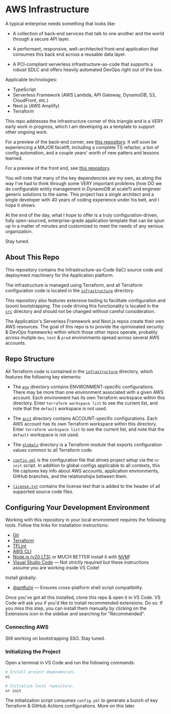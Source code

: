 # AWS Infrastructure

A typical enterprise needs something that looks like:

- A collection of back-end services that talk to one another and the world through a secure API layer.

- A performant, responsive, well-architected front-end application that consumes this back end across a reusable data layer.

- A PCI-compliant serverless infrastructure-as-code that supports a robust SDLC and offers heavily automated DevOps right out of the box.

Applicable technologies:

- TypeScript
- Serverless Framework (AWS Lambda, API Gateway, DynamoDB, S3, CloudFront, etc.)
- Next.js (AWS Amplify)
- Terraform

This repo addresses the infrastructure corner of this triangle and is a VERY early work in progress, which I am developing as a template to support other ongoing work.

For a preview of the back-end corner, see [this repository](https://github.com/karmaniverous/aws-api-template). It will soon be experiencing a MAJOR facelift, including a complete TS refactor, a ton of config automation, and a couple years' worth of new patters and lessons learned.

For a preview of the front end, see [this repository](https://github.com/karmaniverous/nextjs-template).

You will note that many of the key dependencies are my own, as along the way I've had to think through some VERY important problems (how DO we do configurable entity management in DynamoDB at scale?) and engineer generic solutions to the same. This project has a single architect and a single developer with 40 years of coding experience under his belt, and I hope it shows.

At the end of the day, what I hope to offer is a truly configuration-driven, fully open-sourced, enterprise-grade application template that can be spun up in a matter of minutes and customized to meet the needs of any serious organization.

Stay tuned.

## About This Repo

This repository contains the Infrastructure-as-Code (IaC) source code and deployment machinery for the Application platform.

The infrastructure is managed using Terraform, and all Terraform configuration code is located in the [`infrastructure`](./infrastructure/) directory.

This repository also features extensive tooling to facilitate configuration and (soon) bootstrapping. The code driving this functionality is located in the [`src`](./src/) directory and should not be changed without careful consideration.

The Application's Serverless Framework and Next.js repos create their own AWS resources. The goal of this repo is to provide the opinionated security & DevOps frameworks within which those other repos operate, probably across mutiple `dev`, `test` & `prod` environments spread across several AWS accounts.

## Repo Structure

All Terraform code is contained in the [`infrastructure`](./infrastructure/) directory, which features the following key elements:

- The [`env`](./infrastructure/env/) directory contains ENVIRONMENT-specific configurations. There may be more than one environment associated with a given AWS account. Each environment has its own Terraform workspace within this directory. Enter `terraform workspace list` to see the current list, and note that the `default` workspace is not used.

- The [`acct`](./infrastructure/env/) directory contains ACCOUNT-specific configurations. Each AWS account has its own Terraform workspace within this directory. Enter `terraform workspace list` to see the current list, and note that the `default` workspace is not used.

- The [`globals`](./infrastructure/globals/) directory is a Terraform module that exports configuration values common to all Terraform code.

- [`config.yml`](./infrastructure/config.yml) is the configuration file that drives project setup via the `nr init` script. In addition to global configs applicable to all contexts, this file captures key info about AWS accounts, application environments, GitHub branches, and the relationships between them.

- [`license.txt`](./infrastructure/license.txt) contains the license text that is added to the header of all supported source code files.

## Configuring Your Development Environment

Working with this repository in your local environment requires the following tools. Follow the links for installation instructions:

- [Git](https://git-scm.com/download)
- [Terraform](https://developer.hashicorp.com/terraform/tutorials/aws-get-started/install-cli)
- [TFLint](https://github.com/terraform-linters/tflint)
- [AWS CLI](https://aws.amazon.com/cli/)
- [Node.js (v20 LTS)](https://nodejs.org/en/download/package-manager) or MUCH BETTER install it with [NVM](https://github.com/coreybutler/nvm-windows)!
- [Visual Studio Code](https://code.visualstudio.com/Download) — Not _strictly_ required but these instructions assume you are working inside VS Code!

Install globally:

- [@antfu/ni](https://www.npmjs.com/package/@antfu/ni) — Ensures cross-platform shell script compatibility.

Once you've got all this installed, clone this repo & open it in VS Code. VS Code will ask you if you'd like to install recommended extensions. Do so. If you miss this step, you can install them manually by clicking on the Extensions icon in the sidebar and searching for "Recommended".

### Connecting AWS

Still working on bootstrapping SSO. Stay tuned.

### Initializing the Project

Open a terminal in VS Code and run the following commands:

```bash
# Install project dependencies.
ni

# Initialize local repository.
nr init
```

The initialization script consumes `config.yml` to generate a bunch of key Terraform & GitHub Actions configurations. More on this later.
